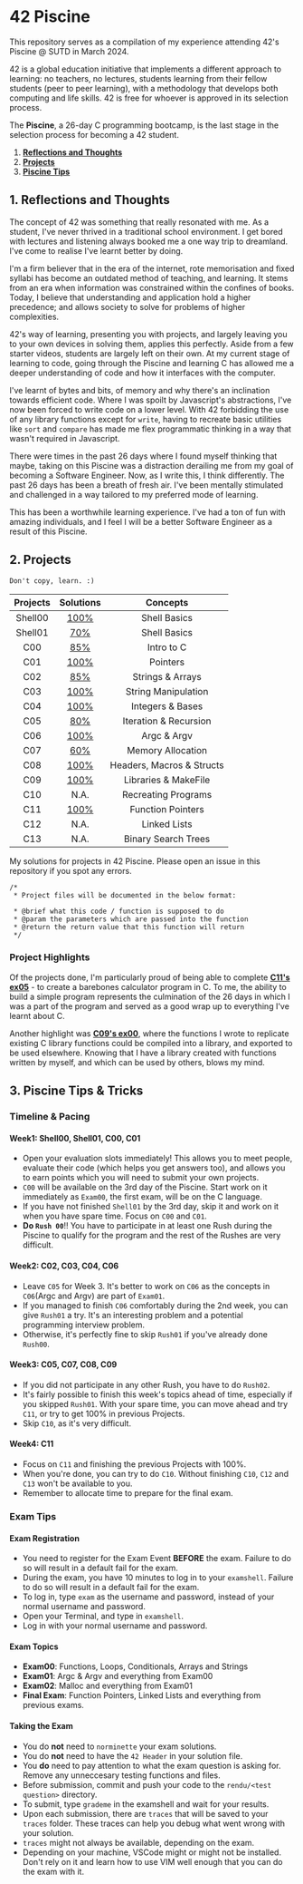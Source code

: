 # 42 Piscine

This repository serves as a compilation of my experience attending 42's Piscine @ SUTD in March 2024.

42 is a global education initiative that implements a different approach to learning: no teachers, no lectures, students learning from their fellow students (peer to peer learning), with a methodology that develops both computing and life skills. 42 is free for whoever is approved in its selection process.

The **Piscine**, a 26-day C programming bootcamp, is the last stage in the selection process for becoming a 42 student.

1. [**Reflections and Thoughts**](#1-reflections-and-thoughts)
2. [**Projects**](#2-projects)
3. [**Piscine Tips**](#3-piscine-tips--tricks)

## 1. Reflections and Thoughts

The concept of 42 was something that really resonated with me. As a student, I've never thrived in a traditional school environment. I get bored with lectures and listening always booked me a one way trip to dreamland. I've come to realise I've learnt better by doing.

I'm a firm believer that in the era of the internet, rote memorisation and fixed syllabi has become an outdated method of teaching, and learning. It stems from an era when information was constrained within the confines of books. Today, I believe that understanding and application hold a higher precedence; and allows society to solve for problems of higher complexities.

42's way of learning, presenting you with projects, and largely leaving you to your own devices in solving them, applies this perfectly. Aside from a few starter videos, students are largely left on their own. At my current stage of learning to code, going through the Piscine and learning C has allowed me a deeper understanding of code and how it interfaces with the computer.

I've learnt of bytes and bits, of memory and why there's an inclination towards efficient code. Where I was spoilt by Javascript's abstractions, I've now been forced to write code on a lower level. With 42 forbidding the use of any library functions except for `write`, having to recreate basic utilities like `sort` and `compare` has made me flex programmatic thinking in a way that wasn't required in Javascript.

There were times in the past 26 days where I found myself thinking that maybe, taking on this Piscine was a distraction derailing me from my goal of becoming a Software Engineer. Now, as I write this, I think differently. The past 26 days has been a breath of fresh air. I've been mentally stimulated and challenged in a way tailored to my preferred mode of learning.

This has been a worthwhile learning experience. I've had a ton of fun with amazing individuals, and I feel I will be a better Software Engineer as a result of this Piscine.

## 2. Projects

`Don't copy, learn. :)`

| Projects |             Solutions             |         Concepts          |
| :------: | :-------------------------------: | :-----------------------: |
| Shell00  | [100%](./shell-projects/shell00/) |       Shell Basics        |
| Shell01  | [70%](./shell-projects/shell01/)  |       Shell Basics        |
|   C00    |     [85%](./c-projects/c00/)      |        Intro to C         |
|   C01    |     [100%](./c-projects/c01/)     |         Pointers          |
|   C02    |     [85%](./c-projects/c02/)      |     Strings & Arrays      |
|   C03    |     [100%](./c-projects/c03/)     |    String Manipulation    |
|   C04    |     [100%](./c-projects/c04/)     |     Integers & Bases      |
|   C05    |     [80%](./c-projects/c05/)      |   Iteration & Recursion   |
|   C06    |     [100%](./c-projects/c06/)     |        Argc & Argv        |
|   C07    |     [60%](./c-projects/c07/)      |     Memory Allocation     |
|   C08    |     [100%](./c-projects/c08/)     | Headers, Macros & Structs |
|   C09    |     [100%](./c-projects/c09/)     |   Libraries & MakeFile    |
|   C10    |               N.A.                |    Recreating Programs    |
|   C11    |     [100%](./c-projects/c11/)     |     Function Pointers     |
|   C12    |               N.A.                |       Linked Lists        |
|   C13    |               N.A.                |    Binary Search Trees    |

My solutions for projects in 42 Piscine. Please open an issue in this repository if you spot any errors.

```
/*
 * Project files will be documented in the below format:

 * @brief what this code / function is supposed to do
 * @param the parameters which are passed into the function
 * @return the return value that this function will return
 */
```

### **Project Highlights**

Of the projects done, I'm particularly proud of being able to complete [**C11's ex05**](./c-projects/c11/ex05/) - to create a barebones calculator program in C. To me, the ability to build a simple program represents the culmination of the 26 days in which I was a part of the program and served as a good wrap up to everything I've learnt about C.

Another highlight was [**C09's ex00**](./c-projects/c09/ex00/), where the functions I wrote to replicate existing C library functions could be compiled into a library, and exported to be used elsewhere. Knowing that I have a library created with functions written by myself, and which can be used by others, blows my mind.

## 3. Piscine Tips & Tricks

### **Timeline & Pacing**

#### **Week1:** Shell00, Shell01, C00, C01

- Open your evaluation slots immediately! This allows you to meet people, evaluate their code (which helps you get answers too), and allows you to earn points which you will need to submit your own projects.
- `C00` will be available on the 3rd day of the Piscine. Start work on it immediately as `Exam00`, the first exam, will be on the C language.
- If you have not finished `Shell01` by the 3rd day, skip it and work on it when you have spare time. Focus on `C00` and `C01`.
- **Do `Rush 00`**!! You have to participate in at least one Rush during the Piscine to qualify for the program and the rest of the Rushes are very difficult.

#### **Week2:** C02, C03, C04, C06

- Leave `C05` for Week 3. It's better to work on `C06` as the concepts in `C06`(Argc and Argv) are part of `Exam01`.
- If you managed to finish `C06` comfortably during the 2nd week, you can give `Rush01` a try. It's an interesting problem and a potential programming interview problem.
- Otherwise, it's perfectly fine to skip `Rush01` if you've already done `Rush00`.

#### **Week3:** C05, C07, C08, C09

- If you did not participate in any other Rush, you have to do `Rush02`.
- It's fairly possible to finish this week's topics ahead of time, especially if you skipped `Rush01`. With your spare time, you can move ahead and try `C11`, or try to get 100% in previous Projects.
- Skip `C10`, as it's very difficult.

#### **Week4:** C11

- Focus on `C11` and finishing the previous Projects with 100%.
- When you're done, you can try to do `C10`. Without finishing `C10`, `C12` and `C13` won't be available to you.
- Remember to allocate time to prepare for the final exam.

### **Exam Tips**

#### **Exam Registration**

- You need to register for the Exam Event **BEFORE** the exam. Failure to do so will result in a default fail for the exam.
- During the exam, you have 10 minutes to log in to your `examshell`. Failure to do so will result in a default fail for the exam.
- To log in, type `exam` as the username and password, instead of your normal username and password.
- Open your Terminal, and type in `examshell`.
- Log in with your normal username and password.

#### **Exam Topics**

- **Exam00**: Functions, Loops, Conditionals, Arrays and Strings
- **Exam01**: Argc & Argv and everything from Exam00
- **Exam02**: Malloc and everything from Exam01
- **Final Exam**: Function Pointers, Linked Lists and everything from previous exams.

#### **Taking the Exam**

- You do **not** need to `norminette` your exam solutions.
- You do **not** need to have the `42 Header` in your solution file.
- You **do** need to pay attention to what the exam question is asking for. Remove any unneccesary testing functions and files.
- Before submission, commit and push your code to the `rendu/<test question>` directory.
- To submit, type `grademe` in the examshell and wait for your results.
- Upon each submission, there are `traces` that will be saved to your `traces` folder. These traces can help you debug what went wrong with your solution.
- `traces` might not always be available, depending on the exam.
- Depending on your machine, VSCode might or might not be installed. Don't rely on it and learn how to use VIM well enough that you can do the exam with it.
